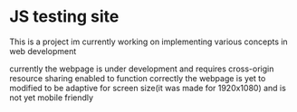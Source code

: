 # JS testing site 
This is a project im currently working on implementing various concepts in web development 


currently the webpage is under development and requires cross-origin resource sharing enabled to function correctly 
 the webpage is yet to modified to be adaptive for screen size(it was made for 1920x1080) and is not yet mobile friendly
